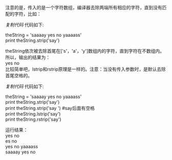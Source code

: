 注意的是，传入的是一个字符数组，编译器去除两端所有相应的字符，直到没有匹配的字符，比如：  
  

_复制代码_ 代码如下:

  
theString = 'saaaay yes no yaaaass'  
print theString.strip('say')  

  
theString依次被去除首尾在['s'，'a'，'y']数组内的字符，直到字符在不数组内。所以，输出的结果为：  
yes no  
比较简单吧，lstrip和rstrip原理是一样的。注意：当没有传入参数时，是默认去除首尾空格的。  
  

_复制代码_ 代码如下:

  
theString = 'saaaay yes no yaaaass'  
print theString.strip('say')  
print theString.strip('say ') #say后面有空格  
print theString.lstrip('say')  
print theString.rstrip('say')  

  
运行结果：  
yes no  
es no  
yes no yaaaass  
saaaay yes no


